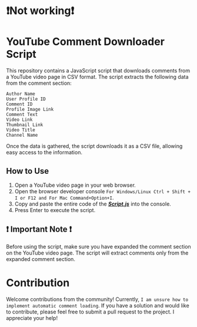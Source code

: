 # ❗Not working❗
# YouTube Comment Downloader Script
This repository contains a JavaScript script that downloads comments from a YouTube video page in CSV format. The script extracts the following data from the comment section:
```
Author Name
User Profile ID
Comment ID
Profile Image Link
Comment Text
Video Link
Thumbnail Link
Video Title
Channel Name
```

Once the data is gathered, the script downloads it as a CSV file, allowing easy access to the information.

## How to Use
1. Open a YouTube video page in your web browser.
2. Open the browser developer console `For Windows/Linux Ctrl + Shift + I or F12 and For Mac Command+Option+I`.
3. Copy and paste the entire code of the [**_Script.js_**](https://raw.githubusercontent.com/HeinrichWinkel/YouTube-Comment-Downloader-Script/main/script.js) into the console.
4. Press Enter to execute the script.

## ❗ Important Note ❗
Before using the script, make sure you have expanded the comment section on the YouTube video page. The script will extract comments only from the expanded comment section.




# Contribution

Welcome contributions from the community! Currently, `I am unsure how to implement automatic comment loading`. If you have a solution and would like to contribute, please feel free to submit a pull request to the project. I appreciate your help!
